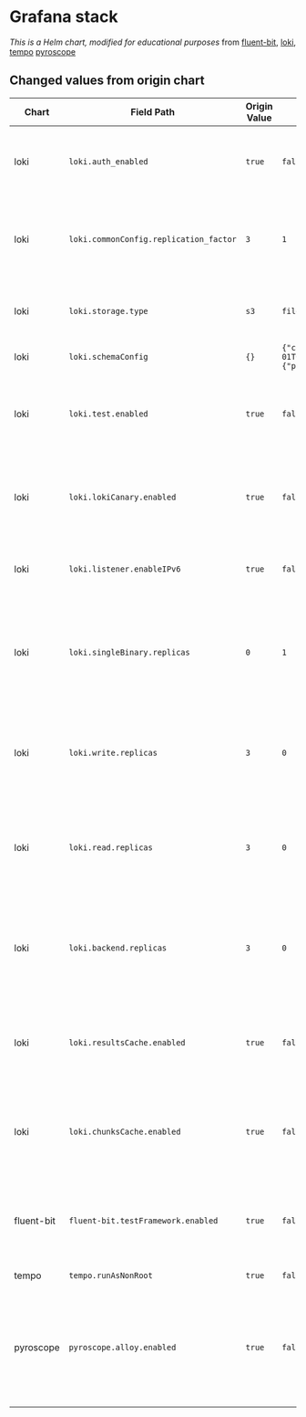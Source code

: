 
# Grafana stack


_This is a Helm chart, modified for educational purposes_ from [fluent-bit](https://github.com/fluent/helm-charts/tree/main/charts/fluent-bit), [loki](https://github.com/grafana/loki/tree/main/production/helm/loki), [tempo](https://github.com/grafana/helm-charts/tree/main/charts/tempo) [pyroscope](https://github.com/grafana/pyroscope/tree/main/operations/pyroscope/helm/pyroscope)


## Changed values from origin chart
| Chart | Field Path | Origin Value | Chanaged Value | Description |
| --- | --- | --- | --- | --- |
| loki | `loki.auth_enabled` | `true` | `false` | Simplify the experimental configuration by not performing additional user authentication. |
| loki | `loki.commonConfig.replication_factor` | `3` | `1` | Since the experimental configuration uses a single configuration mode, the log replica is set to 1. |
| loki | `loki.storage.type` | `s3` | `filesystem` | Since cloud storage cannot be used, it is set to use the local file system (disk). |
| loki | `loki.schemaConfig` | `{}` | `{"configs":[{"from":"2024-01-01T00:00:00Z","store":"tsdb","object_store":"filesystem","schema":"v13","index":{"prefix":"index_","period":"24h"}}]}` | Loki storage setting  |
| loki | `loki.test.enabled` | `true` | `false` | To proceed with the configuration without using additional resources, the test process is not performed. |
| loki | `loki.lokiCanary.enabled` | `true` | `false` | To proceed with the configuration without using additional resources, the canary test is not performed. |
| loki | `loki.listener.enableIPv6` | `true` | `false` | Since IPv6 is not provided in the experimental environment, this option is not used. |
| loki | `loki.singleBinary.replicas` | `0` | `1` | Since it is configured in single binary mode, the singleBinary.replica required for microservice deployment is set to 1. |
| loki | `loki.write.replicas` | `3` | `0` | Since it is configured in single binary mode, the write.replica required for microservice deployment is set to 0. |
| loki | `loki.read.replicas` | `3` | `0` | Since it is configured in single binary mode, the read.replica required for microservice deployment is set to 0. |
| loki | `loki.backend.replicas` | `3` | `0` | Since it is configured in single binary mode, the backend.replica required for microservice deployment is set to 0. |
| loki | `loki.resultsCache.enabled` | `true` | `false` | To avoid OOM (OutOfMemory), the query result cache is not used. This may cause delays in displaying search results. |
| loki | `loki.chunksCache.enabled` | `true` | `false` | To avoid OOM (OutOfMemory), the log content (chunk) cache is not used. This may cause delays in displaying search results. |
| fluent-bit | `fluent-bit.testFramework.enabled` | `true` | `false` | To proceed with the configuration without using additional resources, the test process is not performed. |
| tempo | `tempo.runAsNonRoot` | `true` | `false` | Tempo does not use root privileges. |
| pyroscope | `pyroscope.alloy.enabled` | `true` | `false` | To reduce resources and collect profile data, Pyroscope is configured standalone. Therefore, Alloy is not deployed together with Pyroscope. |
